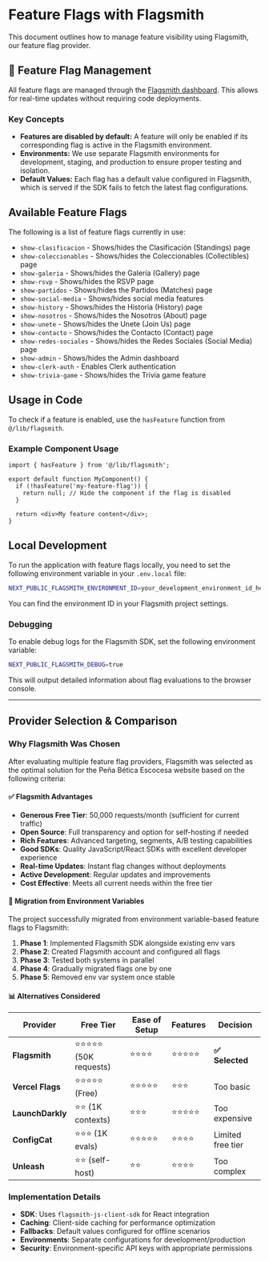 # Feature Flags with Flagsmith

This document outlines how to manage feature visibility using Flagsmith, our feature flag provider.

## 🚩 Feature Flag Management

All feature flags are managed through the [Flagsmith dashboard](https://flagsmith.com/). This allows for real-time updates without requiring code deployments.

### Key Concepts

*   **Features are disabled by default:** A feature will only be enabled if its corresponding flag is active in the Flagsmith environment.
*   **Environments:** We use separate Flagsmith environments for development, staging, and production to ensure proper testing and isolation.
*   **Default Values:** Each flag has a default value configured in Flagsmith, which is served if the SDK fails to fetch the latest flag configurations.

## Available Feature Flags

The following is a list of feature flags currently in use:

*   `show-clasificacion` - Shows/hides the Clasificación (Standings) page
*   `show-coleccionables` - Shows/hides the Coleccionables (Collectibles) page
*   `show-galeria` - Shows/hides the Galería (Gallery) page
*   `show-rsvp` - Shows/hides the RSVP page
*   `show-partidos` - Shows/hides the Partidos (Matches) page
*   `show-social-media` - Shows/hides social media features
*   `show-history` - Shows/hides the Historia (History) page
*   `show-nosotros` - Shows/hides the Nosotros (About) page
*   `show-unete` - Shows/hides the Unete (Join Us) page
*   `show-contacto` - Shows/hides the Contacto (Contact) page
*   `show-redes-sociales` - Shows/hides the Redes Sociales (Social Media) page
*   `show-admin` - Shows/hides the Admin dashboard
*   `show-clerk-auth` - Enables Clerk authentication
*   `show-trivia-game` - Shows/hides the Trivia game feature

## Usage in Code

To check if a feature is enabled, use the `hasFeature` function from `@/lib/flagsmith`.

### Example Component Usage

```tsx
import { hasFeature } from '@/lib/flagsmith';

export default function MyComponent() {
  if (!hasFeature('my-feature-flag')) {
    return null; // Hide the component if the flag is disabled
  }

  return <div>My feature content</div>;
}
```

## Local Development

To run the application with feature flags locally, you need to set the following environment variable in your `.env.local` file:

```bash
NEXT_PUBLIC_FLAGSMITH_ENVIRONMENT_ID=your_development_environment_id_here
```

You can find the environment ID in your Flagsmith project settings.

### Debugging

To enable debug logs for the Flagsmith SDK, set the following environment variable:

```bash
NEXT_PUBLIC_FLAGSMITH_DEBUG=true
```

This will output detailed information about flag evaluations to the browser console.

---

## Provider Selection & Comparison

### Why Flagsmith Was Chosen

After evaluating multiple feature flag providers, Flagsmith was selected as the optimal solution for the Peña Bética Escocesa website based on the following criteria:

#### ✅ **Flagsmith Advantages**
- **Generous Free Tier**: 50,000 requests/month (sufficient for current traffic)
- **Open Source**: Full transparency and option for self-hosting if needed
- **Rich Features**: Advanced targeting, segments, A/B testing capabilities
- **Good SDKs**: Quality JavaScript/React SDKs with excellent developer experience
- **Real-time Updates**: Instant flag changes without deployments
- **Active Development**: Regular updates and improvements
- **Cost Effective**: Meets all current needs within the free tier

#### 🔄 **Migration from Environment Variables**

The project successfully migrated from environment variable-based feature flags to Flagsmith:

1. **Phase 1**: Implemented Flagsmith SDK alongside existing env vars
2. **Phase 2**: Created Flagsmith account and configured all flags
3. **Phase 3**: Tested both systems in parallel
4. **Phase 4**: Gradually migrated flags one by one
5. **Phase 5**: Removed env var system once stable

#### 📊 **Alternatives Considered**

| Provider | Free Tier | Ease of Setup | Features | Decision |
|----------|-----------|---------------|----------|----------|
| **Flagsmith** | ⭐⭐⭐⭐⭐ (50K requests) | ⭐⭐⭐⭐ | ⭐⭐⭐⭐⭐ | **✅ Selected** |
| **Vercel Flags** | ⭐⭐⭐⭐⭐ (Free) | ⭐⭐⭐⭐⭐ | ⭐⭐⭐ | Too basic |
| **LaunchDarkly** | ⭐⭐ (1K contexts) | ⭐⭐⭐ | ⭐⭐⭐⭐⭐ | Too expensive |
| **ConfigCat** | ⭐⭐⭐ (1K evals) | ⭐⭐⭐⭐⭐ | ⭐⭐⭐⭐ | Limited free tier |
| **Unleash** | ⭐⭐ (self-host) | ⭐⭐ | ⭐⭐⭐⭐ | Too complex |

### Implementation Details

- **SDK**: Uses `flagsmith-js-client-sdk` for React integration
- **Caching**: Client-side caching for performance optimization
- **Fallbacks**: Default values configured for offline scenarios
- **Environments**: Separate configurations for development/production
- **Security**: Environment-specific API keys with appropriate permissions